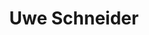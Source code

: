 ---
bio:
education:
  courses:
email: "uwe.schneider@uni-hamburg.de"
highlight_name: false
interests:
- 
organizations:
- name: University of Hamburg
  url: "https://www.uni-hamburg.de/"
role: Principle Investigator
social:
- icon: envelope
  icon_pack: fas
  link: mailto:uwe.schneider@uni-hamburg.de
- icon: globe
  icon_pack: fas
  link: https://www.fnk.uni-hamburg.de/4-people/team-schneider.html
- icon: google-scholar
  icon_pack: ai
  link: https://scholar.google.com/citations?user=BQwSI_sAAAAJ&hl=en
superuser: true
title: Uwe Schneider
user_groups:
- University of Hamburg
---